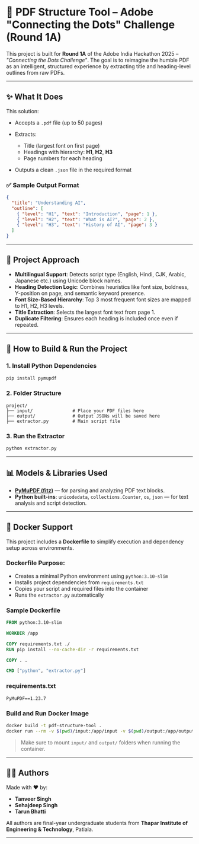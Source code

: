 # 📄 PDF Structure Tool – Adobe "Connecting the Dots" Challenge (Round 1A)

This project is built for **Round 1A** of the Adobe India Hackathon 2025 – *"Connecting the Dots Challenge"*. The goal is to reimagine the humble PDF as an intelligent, structured experience by extracting title and heading-level outlines from raw PDFs.

---

## ✨ What It Does

This solution:

* Accepts a `.pdf` file (up to 50 pages)
* Extracts:

  * Title (largest font on first page)
  * Headings with hierarchy: **H1**, **H2**, **H3**
  * Page numbers for each heading
* Outputs a clean `.json` file in the required format

### ✅ Sample Output Format

```json
{
  "title": "Understanding AI",
  "outline": [
    { "level": "H1", "text": "Introduction", "page": 1 },
    { "level": "H2", "text": "What is AI?", "page": 2 },
    { "level": "H3", "text": "History of AI", "page": 3 }
  ]
}
```

---

## 🔄 Project Approach

* **Multilingual Support**: Detects script type (English, Hindi, CJK, Arabic, Japanese etc.) using Unicode block names.
* **Heading Detection Logic**: Combines heuristics like font size, boldness, Y-position on page, and semantic keyword presence.
* **Font Size-Based Hierarchy**: Top 3 most frequent font sizes are mapped to H1, H2, H3 levels.
* **Title Extraction**: Selects the largest font text from page 1.
* **Duplicate Filtering**: Ensures each heading is included once even if repeated.

---

## 🚀 How to Build & Run the Project

### 1. Install Python Dependencies

```bash
pip install pymupdf
```

### 2. Folder Structure

```
project/
├── input/               # Place your PDF files here
├── output/              # Output JSONs will be saved here
├── extractor.py         # Main script file
```

### 3. Run the Extractor

```bash
python extractor.py
```

---

## 📊 Models & Libraries Used

* **[PyMuPDF (fitz)](https://pymupdf.readthedocs.io/)** — for parsing and analyzing PDF text blocks.
* **Python built-ins**: `unicodedata`, `collections.Counter`, `os`, `json` — for text analysis and script detection.

---

## 🚧 Docker Support

This project includes a **Dockerfile** to simplify execution and dependency setup across environments.

### Dockerfile Purpose:

* Creates a minimal Python environment using `python:3.10-slim`
* Installs project dependencies from `requirements.txt`
* Copies your script and required files into the container
* Runs the `extractor.py` automatically

### Sample Dockerfile

```Dockerfile
FROM python:3.10-slim

WORKDIR /app

COPY requirements.txt ./
RUN pip install --no-cache-dir -r requirements.txt

COPY . .

CMD ["python", "extractor.py"]
```

### requirements.txt

```
PyMuPDF==1.23.7
```

### Build and Run Docker Image

```bash
docker build -t pdf-structure-tool .
docker run --rm -v $(pwd)/input:/app/input -v $(pwd)/output:/app/output pdf-structure-tool
```

> Make sure to mount `input/` and `output/` folders when running the container.

---

## 👨‍💼 Authors

Made with ❤️ by:

* **Tanveer Singh**
* **Sehajdeep Singh**
* **Tarun Bhatti**

All authors are final-year undergraduate students from **Thapar Institute of Engineering & Technology**, Patiala.

---
